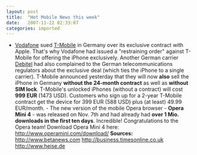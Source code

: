 ```yaml
---
layout: post
title:  "Hot Mobile News this week"
date:   2007-11-22 02:33:07
categories: imported
---
```

- <a HREF="http://www.vodafone.de/">Vodafone</a> sued <a HREF="http://www.t-mobile.de/">T-Mobile</a> in Germany over its exclusive contract with Apple. That's why Vodafone had issued a "restraining order" against T-Mobile for offering the iPhone exclusively. Another German carrier <a HREF="http://www.debitel.de/">Debitel</a> had also complained to the German telecommunications regulators about the exclusive deal (which ties the iPhone to a single carrier). T-Mobile announced yesterday that they will now **also** sell the iPhone in Germany **without the 24-month contract** as well as **without SIM lock**. T-Mobile's unlocked iPhones (without a contract) will cost **999 EUR** (1473 USD). Customers who sign up for a 2-year T-Mobile contract get the device for 399 EUR (588 USD) plus (at least) 49.99 EUR/month. - The new version of the mobile Opera browser - **Opera Mini 4** - was released on Nov. 7th and had already had **over 1 Mio. downloads in the first ten days**. Incredible! Congratulations to the Opera team! Download Opera Mini 4 here: <a HREF="http://www.operamini.com/download/">http://www.operamini.com/download/</a> **Sources:** <a HREF="http://www.betanews.com/article/iPhones_future_uncertain_in_Germany_after_court_ruling/1195576198">http://www.betanews.com</a> <a HREF="http://business.timesonline.co.uk/tol/business/industry_sectors/telecoms/article2910644.ece">http://business.timesonline.co.uk</a> <a HREF="http://www.heise.de/newsticker/meldung/99378/from/rss09">http://www.heise.de</a>